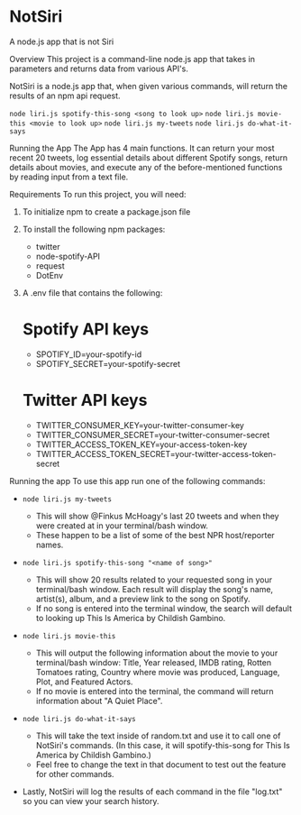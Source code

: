 # NotSiri
A node.js app that is not Siri

Overview
This project is a command-line node.js app that takes in parameters and returns data from various API's.

NotSiri is a node.js app that, when given various commands, will return the results of an npm api request.

`node liri.js spotify-this-song <song to look up>`
`node liri.js movie-this <movie to look up>`
`node liri.js my-tweets`
`node liri.js do-what-it-says`



Running the App
The App has 4 main functions. It can return your most recent 20 tweets, log essential details about different Spotify songs, return details about movies, and execute any of the before-mentioned functions by reading input from a text file.

Requirements
To run this project, you will need:

1. To initialize npm to create a package.json file

2. To install the following npm packages: 
	- twitter
	- node-spotify-API
	- request
	- DotEnv
	
3. A .env file that contains the following:

	# Spotify API keys
	- SPOTIFY_ID=your-spotify-id
	- SPOTIFY_SECRET=your-spotify-secret

	# Twitter API keys
	- TWITTER_CONSUMER_KEY=your-twitter-consumer-key
	- TWITTER_CONSUMER_SECRET=your-twitter-consumer-secret
	- TWITTER_ACCESS_TOKEN_KEY=your-access-token-key
	- TWITTER_ACCESS_TOKEN_SECRET=your-twitter-access-token-secret

Running the app
To use this app run one of the following commands:

* `node liri.js my-tweets`
	- This will show @Finkus McHoagy's last 20 tweets and when they were created at in your terminal/bash window.
	- These happen to be a list of some of the best NPR host/reporter names.

* `node liri.js spotify-this-song "<name of song>"`
	- This will show 20 results related to your requested song in your terminal/bash window. Each result will display the song's name, artist(s), album, and a preview link to the song on Spotify.
	- If no song is entered into the terminal window, the search will default to looking up This Is America by Childish Gambino.

* `node liri.js movie-this`
	- This will output the following information about the movie to your terminal/bash window: Title, Year released, IMDB rating, Rotten Tomatoes rating, Country where movie was produced, Language, Plot, and Featured Actors.
	- If no movie is entered into the terminal, the command will return information about "A Quiet Place".
	
* `node liri.js do-what-it-says`
	- This will take the text inside of random.txt and use it to call one of NotSiri's commands. (In this case, it will spotify-this-song for This Is America by Childish Gambino.)
	- Feel free to change the text in that document to test out the feature for other commands.
	
* Lastly, NotSiri will log the results of each command in the file "log.txt" so you can view your search history.